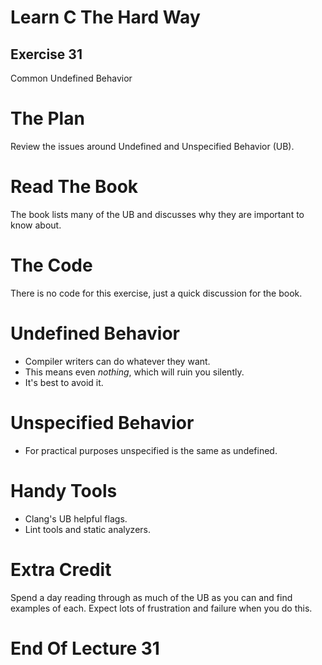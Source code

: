 Learn C The Hard Way
=======

Exercise 31
----

Common Undefined Behavior



The Plan
====

Review the issues around Undefined and Unspecified Behavior (UB).



Read The Book
====

The book lists many of the UB and discusses why they are important to know 
about.



The Code
====

There is no code for this exercise, just a quick discussion for the book.



Undefined Behavior
====

* Compiler writers can do whatever they want.
* This means even *nothing*, which will ruin you silently.
* It's best to avoid it.



Unspecified Behavior
====

* For practical purposes unspecified is the same as undefined.



Handy Tools
====

* Clang's UB helpful flags.
* Lint tools and static analyzers.



Extra Credit
====

Spend a day reading through as much of the UB as you can and find examples of each.  Expect lots of frustration and failure when you do this.



End Of Lecture 31
=====


